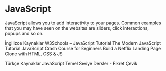 # JavaScript

JavaScript allows you to add interactivity to your pages. Common examples that you may have seen on the websites are sliders, click interactions, popups and so on.

<ResourceGroupTitle>İngilizce Kaynaklar</ResourceGroupTitle>
<BadgeLink badgeText='Read' colorScheme="yellow" href='https://www.w3schools.com/js/'>W3Schools – JavaScript Tutorial</BadgeLink>
<BadgeLink badgeText='Read' colorScheme="yellow" href='https://javascript.info/'>The Modern JavaScript Tutorial</BadgeLink>
<BadgeLink badgeText='Watch' href='https://youtu.be/hdI2bqOjy3c?t=2'>JavaScript Crash Course for Beginners</BadgeLink>
<BadgeLink badgeText='Watch' href='https://youtu.be/P7t13SGytRk?t=22'>Build a Netflix Landing Page Clone with HTML, CSS & JS</BadgeLink>

<ResourceGroupTitle>Türkçe Kaynaklar</ResourceGroupTitle>
<BadgeLink badgeText='Ders' colorScheme="green" href='https://www.youtube.com/playlist?list=PLkDTLUcoIKU39CGxyDVyGbqkmL3LwQRzB/?ref=yazilimcininyolharitasi.com'>JavaScript Temel Seviye Dersler - Fikret Çevik</BadgeLink>